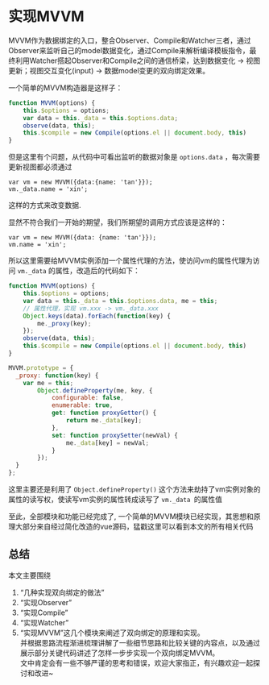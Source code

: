 # 实现MVVM

MVVM作为数据绑定的入口，整合Observer、Compile和Watcher三者，通过Observer来监听自己的model数据变化，通过Compile来解析编译模板指令，最终利用Watcher搭起Observer和Compile之间的通信桥梁，达到数据变化 -> 视图更新；视图交互变化(input) -> 数据model变更的双向绑定效果。

一个简单的MVVM构造器是这样子：

```javascript
function MVVM(options) {
    this.$options = options;
    var data = this._data = this.$options.data;
    observe(data, this);
    this.$compile = new Compile(options.el || document.body, this)
}
```

但是这里有个问题，从代码中可看出监听的数据对象是 `options.data` ，每次需要更新视图都必须通过
```
var vm = new MVVM({data:{name: 'tan'}}); 
vm._data.name = 'xin';
```
这样的方式来改变数据.  


显然不符合我们一开始的期望，我们所期望的调用方式应该是这样的： 
```
var vm = new MVVM({data: {name: 'tan'}}); 
vm.name = 'xin';
```

所以这里需要给MVVM实例添加一个属性代理的方法，使访问vm的属性代理为访问 `vm._data` 的属性，改造后的代码如下：

```javascript
function MVVM(options) {
    this.$options = options;
    var data = this._data = this.$options.data, me = this;
    // 属性代理，实现 vm.xxx -> vm._data.xxx
    Object.keys(data).forEach(function(key) {
        me._proxy(key);
    });
    observe(data, this);
    this.$compile = new Compile(options.el || document.body, this)
}

MVVM.prototype = {
  _proxy: function(key) {
    var me = this;
        Object.defineProperty(me, key, {
            configurable: false,
            enumerable: true,
            get: function proxyGetter() {
                return me._data[key];
            },
            set: function proxySetter(newVal) {
                me._data[key] = newVal;
            }
        });
  }
};
```

这里主要还是利用了 `Object.defineProperty()` 这个方法来劫持了vm实例对象的属性的读写权，使读写vm实例的属性转成读写了 `vm._data `的属性值

至此，全部模块和功能已经完成了, 一个简单的MVVM模块已经实现，其思想和原理大部分来自经过简化改造的vue源码，猛戳这里可以看到本文的所有相关代码

## 总结

本文主要围绕
1. “几种实现双向绑定的做法”
2. “实现Observer”
3. “实现Compile”
4. “实现Watcher”
5. “实现MVVM”这几个模块来阐述了双向绑定的原理和实现。  
并根据思路流程渐进梳理讲解了一些细节思路和比较关键的内容点，以及通过展示部分关键代码讲述了怎样一步步实现一个双向绑定MVVM。  
文中肯定会有一些不够严谨的思考和错误，欢迎大家指正，有兴趣欢迎一起探讨和改进~